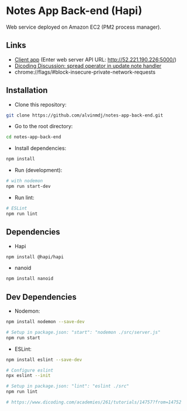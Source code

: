 # Notes App Back-end (Hapi)

Web service deployed on Amazon EC2 (PM2 process manager).

## Links

- [Client app](http://notesapp-v1.dicodingacademy.com/) (Enter web server API URL: <http://52.221.190.226:5000/>)
- [Dicoding Discussion: spread operator in update note handler](https://www.dicoding.com/academies/261/discussions/115597)
- chrome://flags/#block-insecure-private-network-requests

## Installation

- Clone this repository:

```sh
git clone https://github.com/alvinmdj/notes-app-back-end.git
```

- Go to the root directory:

```sh
cd notes-app-back-end
```

- Install dependencies:

```sh
npm install
```

- Run (development):

```sh
# with nodemon
npm run start-dev
```

- Run lint:

```sh
# ESLint
npm run lint
```

## Dependencies

- Hapi

```sh
npm install @hapi/hapi
```

- nanoid

```sh
npm install nanoid
```

## Dev Dependencies

- Nodemon:

```sh
npm install nodemon --save-dev

# Setup in package.json: "start": "nodemon ./src/server.js"
npm run start
```

- ESLint:

```sh
npm install eslint --save-dev

# Configure eslint
npx eslint --init

# Setup in package.json: "lint": "eslint ./src"
npm run lint

# https://www.dicoding.com/academies/261/tutorials/14757?from=14752
```
